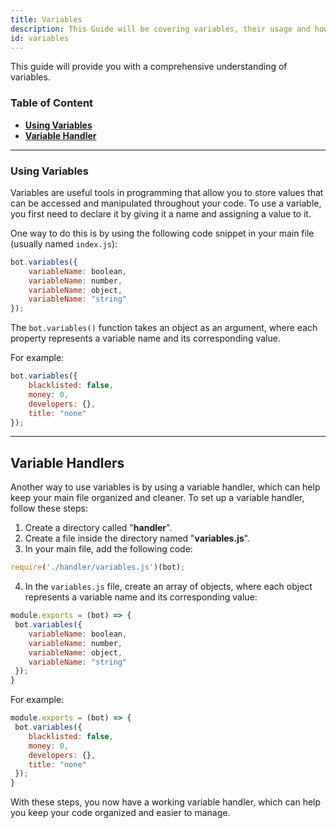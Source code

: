 ```yaml
---
title: Variables
description: This Guide will be covering variables, their usage and how to store variables in other files.
id: variables
---
```


This guide will provide you with a comprehensive understanding of variables.

### Table of Content

- **[Using Variables][1]**
- **[Variable Handler][2]**

---

### Using Variables

Variables are useful tools in programming that allow you to store values that can be accessed and manipulated throughout your code. To use a variable, you first need to declare it by giving it a name and assigning a value to it.

One way to do this is by using the following code snippet in your main file (usually named `index.js`):

```js
bot.variables({
    variableName: boolean,
    variableName: number,
    variableName: object,
    variableName: "string"
});
```

The `bot.variables()` function takes an object as an argument, where each property represents a variable name and its corresponding value.

For example:

```js title="index.js"
bot.variables({
    blacklisted: false,
    money: 0,
    developers: {},
    title: "none"
});
```
---

## Variable Handlers

Another way to use variables is by using a variable handler, which can help keep your main file organized and cleaner. To set up a variable handler, follow these steps:

1. Create a directory called "**handler**".
2. Create a file inside the directory named "**variables.js**".
3. In your main file, add the following code:

```js
require('./handler/variables.js')(bot);
```

4. In the `variables.js` file, create an array of objects, where each object represents a variable name and its corresponding value:

```js
module.exports = (bot) => { 
 bot.variables({
    variableName: boolean,
    variableName: number,
    variableName: object,
    variableName: "string"
 });
}
```

For example:

```js title="handler/variables.js"
module.exports = (bot) => { 
 bot.variables({
    blacklisted: false,
    money: 0,
    developers: {},
    title: "none"
 }); 
}
```

With these steps, you now have a working variable handler, which can help you keep your code organized and easier to manage.

<!--- links -->

[1]: #using-variables
[2]: #variable-handler
[3]: #variable-functions
[aoi-github]: https://github.com/akaruidevelopment/aoi.js#v6
